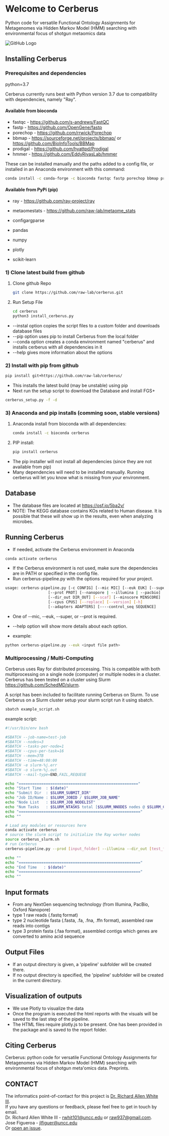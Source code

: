 # Welcome to Cerberus

Python code for versatile Functional Ontology Assignments for Metagenomes via Hidden Markov Model (HMM) searching with environmental focus of shotgun metaomics data

![GitHub Logo](cerberus_logo.jpg)

## Installing Cerberus

### Prerequisites and dependencies

python=3.7

Cerberus currently runs best with Python version 3.7 due to compatibility with dependencies, namely "Ray".

#### Available from bioconda

- fastqc - <https://github.com/s-andrews/FastQC>
- fastp - <https://github.com/OpenGene/fastp>
- porechop - <https://github.com/rrwick/Porechop>
- bbmap - <https://sourceforge.net/projects/bbmap/> or <https://github.com/BioInfoTools/BBMap>
- prodigal - <https://github.com/hyattpd/Prodigal>
- hmmer - <https://github.com/EddyRivasLab/hmmer>

These can be installed manually and the paths added to a config file, or installed in an Anaconda environment with this command:

```bash
conda install -c conda-forge -c bioconda fastqc fastp porechop bbmap prodigal hmmer pandas numpy plotly scikit-learn configargparse python=3.7 -y
```

#### Available from PyPi (pip)

- ray - <https://github.com/ray-project/ray>
- metaomestats - <https://github.com/raw-lab/metaome_stats>

- configargparse
- pandas
- numpy
- plotly
- scikit-learn

### 1) Clone latest build from github

1. Clone github Repo

    ```bash
    git clone https://github.com/raw-lab/cerberus.git
    ```

2. Run Setup File

    ```bash
    cd cerberus
    python3 install_cerberus.py
    ```

- --instal option copies the script files to a custom folder and downloads database files
- --pip option uses pip to install Cerberus from the local folder
- --conda option creates a conda environment named "cerberus" and installs cerberus with all dependencies in it
- --help gives more information about the options

### 2) Install with pip from github

```bash
pip install git+https://github.com/raw-lab/cerberus/
```

- This installs the latest build (may be unstable) using pip
- Next run the setup script to download the Database and install FGS+

```bash
cerberus_setup.py -f -d
```

### 3) Anaconda and pip installs (comming soon, stable versions)

1. Anaconda install from bioconda with all dependencies:

    ```bash
    conda install -c bioconda cerberus
    ```

2. PIP install:

    ```bash
    pip install cerberus
    ```

- The pip installer will not install all dependencies (since they are not available from pip)
- Many dependencies will need to be installed manually. Running cerberus will let you know what is missing from your environment.

## Database

- The database files are located at <https://osf.io/5ba2v/>
- NOTE: The KEGG database contains KOs related to Human disease. It is possible that these will show up in the results, even when analyzing microbes.

## Running Cerberus

- If needed, activate the Cerberus environment in Anaconda

```bash
conda activate cerberus
```

- If the Cerberus environment is not used, make sure the dependencies are in PATH or specified in the config file.
- Run cerberus-pipeline.py with the options required for your project.

```bash
usage: cerberus-pipeline.py [-c CONFIG] [--mic MIC] [--euk EUK] [--super SUPER]
                   [--prot PROT] [--nanopore | --illumina | --pacbio]
                   [--dir_out DIR_OUT] [--scaf] [--minscore MINSCORE]
                   [--cpus CPUS] [--replace] [--version] [-h]
                   [--adapters ADAPTERS] [----control_seq SEQUENCE]
```

- One of --mic, --euk, --super, or --prot is required.
- --help option will show more details about each option.

- example:

```bash
python cerberus-pipeline.py --euk <input file path> 
```

### Multiprocessing / Multi-Computing

Cerberus uses Ray for distributed processing. This is compatible with both multiprocessing on a single node (computer) or multiple nodes in a cluster.  
Cerberus has been tested on a cluster using Slurm <https://github.com/SchedMD/slurm>.  
  
A script has been included to facilitate running Cerberus on Slurm. To use Cerberus on a Slurm cluster setup your slurm script run it using sbatch.  

```bash
sbatch example_script.sh
```

example script:  

```bash
#!/usr/bin/env bash

#SBATCH --job-name=test-job
#SBATCH --nodes=3
#SBATCH --tasks-per-node=1
#SBATCH --cpus-per-task=16
#SBATCH --mem=3TB
#SBATCH --time=48:00:00
#SBATCH -e slurm-%j.err
#SBATCH -o slurm-%j.out
#SBATCH --mail-type=END,FAIL,REQUEUE

echo "====================================================="
echo "Start Time  : $(date)"
echo "Submit Dir  : $SLURM_SUBMIT_DIR"
echo "Job ID/Name : $SLURM_JOBID / $SLURM_JOB_NAME"
echo "Node List   : $SLURM_JOB_NODELIST"
echo "Num Tasks   : $SLURM_NTASKS total [$SLURM_NNODES nodes @ $SLURM_CPUS_ON_NODE CPUs/node]"
echo "======================================================"
echo ""

# Load any modules or resources here
conda activate cerberus
# source the slurm script to initialize the Ray worker nodes
source cerberus_slurm.sh
# run Cerberus
cerberus-pipeline.py --prod [input_folder] --illumina --dir_out [test_folder]

echo ""
echo "======================================================"
echo "End Time   : $(date)"
echo "======================================================"
echo ""
```

## Input formats

- From any NextGen sequencing technology (from Illumina, PacBio, Oxford Nanopore)
- type 1 raw reads (.fastq format)
- type 2 nucleotide fasta (.fasta, .fa, .fna, .ffn format), assembled raw reads into contigs
- type 3 protein fasta (.faa format), assembled contigs which genes are converted to amino acid sequence

## Output Files

- If an output directory is given, a 'pipeline' subfolder will be created there.
- If no output directory is specified, the 'pipeline' subfolder will be created in the current directory.

## Visualization of outputs

- We use Plotly to visualize the data
- Once the program is executed the html reports with the visuals will be saved to the last step of the pipeline.
- The HTML files require plotly.js to be present. One has been provided in the package and is saved to the report folder.

## Citing Cerberus

Cerberus: python code for versatile Functional Ontology Assignments for Metagenomes via Hidden Markov Model (HMM) searching with environmental focus of shotgun meta'omics data. Preprints.

## CONTACT

The informatics point-of-contact for this project is [Dr. Richard Allen White III](https://github.com/raw-lab).  
If you have any questions or feedback, please feel free to get in touch by email.  
Dr. Richard Allen White III - rwhit101@uncc.edu or raw937@gmail.com.  
Jose Figueroa - jlfiguer@uncc.edu  
Or [open an issue](https://github.com/raw-lab/cerberus/issues).  

